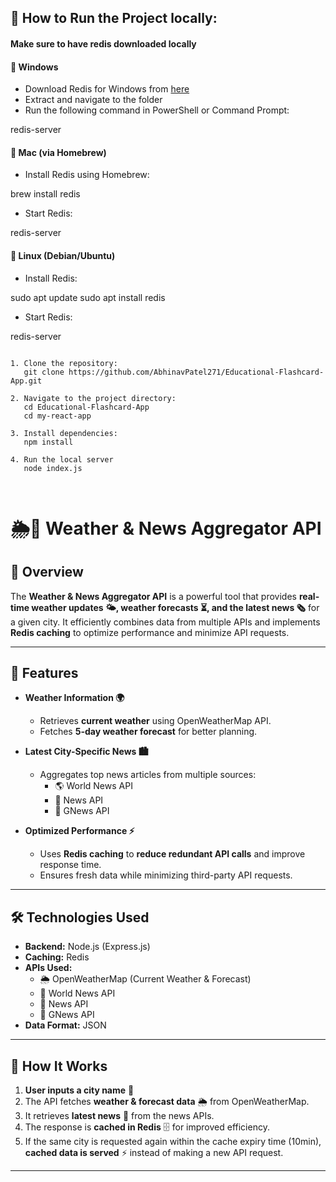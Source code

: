 <h2>🚀 How to Run the Project locally:</h2>

<h4>Make sure to have redis downloaded locally</h4>
<h4>🔹 Windows</h4> <ul> <li>Download Redis for Windows from <a href="https://github.com/microsoft/redis/releases">here</a></li> <li>Extract and navigate to the folder</li> <li>Run the following command in PowerShell or Command Prompt:</li> </ul>
redis-server
<h4>🔹 Mac (via Homebrew)</h4> <ul> <li>Install Redis using Homebrew:</li> </ul>
brew install redis
<ul> <li>Start Redis:</li> </ul>
redis-server
<h4>🔹 Linux (Debian/Ubuntu)</h4> <ul> <li>Install Redis:</li> </ul>
sudo apt update
sudo apt install redis
<ul> <li>Start Redis:</li> </ul>
redis-server


<pre>
<code>
1. Clone the repository:
   git clone https://github.com/AbhinavPatel271/Educational-Flashcard-App.git

2. Navigate to the project directory:
   cd Educational-Flashcard-App
   cd my-react-app

3. Install dependencies:
   npm install

4. Run the local server
   node index.js

</code>
</pre>





# 🌦️📰 Weather & News Aggregator API

## 📌 Overview
The **Weather & News Aggregator API** is a powerful tool that provides **real-time weather updates 🌤️, weather forecasts ⏳, and the latest news 🗞️** for a given city. It efficiently combines data from multiple APIs and implements **Redis caching** to optimize performance and minimize API requests.

---

## 🚀 Features
- **Weather Information 🌍**
  - Retrieves **current weather** using OpenWeatherMap API.
  - Fetches **5-day weather forecast** for better planning.
  
- **Latest City-Specific News 🏙️**
  - Aggregates top news articles from multiple sources:
    - 🌎 World News API
    - 📰 News API
    - 📢 GNews API

- **Optimized Performance ⚡**
  - Uses **Redis caching** to **reduce redundant API calls** and improve response time.
  - Ensures fresh data while minimizing third-party API requests.

---

## 🛠️ Technologies Used
- **Backend:** Node.js (Express.js)
- **Caching:** Redis
- **APIs Used:**
  - 🌦️ OpenWeatherMap (Current Weather & Forecast)
  - 📰 World News API
  - 📰 News API
  - 📰 GNews API
- **Data Format:** JSON

---

## 📌 How It Works
1. **User inputs a city name** 🌆
2. The API fetches **weather & forecast data** 🌦️ from OpenWeatherMap.
3. It retrieves **latest news** 📰 from the news APIs.
4. The response is **cached in Redis** 🗄️ for improved efficiency.
5. If the same city is requested again within the cache expiry time (10min), **cached data is served** ⚡ instead of making a new API request.

---

